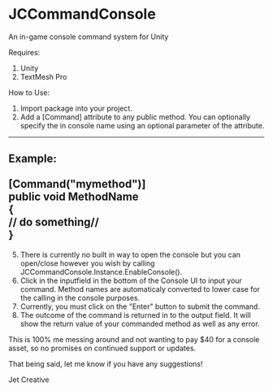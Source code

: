 # JCCommandConsole
An in-game console command system for Unity

Requires:
1. Unity
2. TextMesh Pro

How to Use:

1. Import package into your project.
2. Add a [Command] attribute to any public method. You can optionally specify the in console name using an optional parameter of the attribute.
---
Example: <br />
<br />
[Command("mymethod")]<br />
public void MethodName <br />
{ <br />
// do something// <br />
}
----

5. There is currently no built in way to open the console but you can open/close however you wish by calling JCCommandConsole.Instance.EnableConsole().
4. Click in the inputfield in the bottom of the Console UI to input your command. Method names are automaticaly converted to lower case for the calling in the console purposes.
5. Currently, you must click on the "Enter" button to submit the command.
6. The outcome of the command is returned in to the output field. It will show the return value of your commanded method as well as any error.

This is 100% me messing around and not wanting to pay $40 for a console asset, so no promises on continued support or updates.

That being said, let me know if you have any suggestions!

Jet Creative

